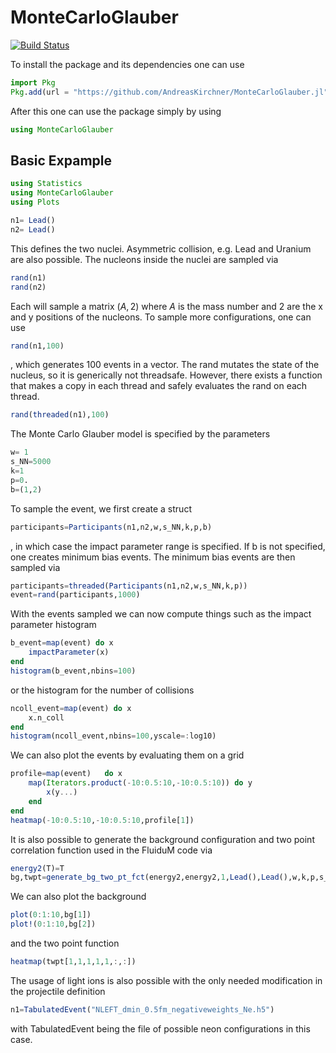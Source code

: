 # MonteCarloGlauber

[![Build Status](https://github.com/AndreasKirchner/MonteCarloGlauber.jl/actions/workflows/CI.yml/badge.svg?branch=main)](https://github.com/AndreasKirchner/MonteCarloGlauber.jl/actions/workflows/CI.yml?query=branch%3Amain)

To install the package and its dependencies one can use 
```julia
import Pkg
Pkg.add(url = "https://github.com/AndreasKirchner/MonteCarloGlauber.jl")
```
After this one can use the package simply by using 
```julia
using MonteCarloGlauber
```

## Basic Expample 
```julia
using Statistics
using MonteCarloGlauber
using Plots

n1= Lead()
n2= Lead()
```
This defines the two nuclei. Asymmetric collision, e.g. Lead and Uranium are also possible. The nucleons inside the nuclei are sampled via
```julia
rand(n1)
rand(n2)
```
Each will sample a matrix $(A,2)$ where $A$ is the mass number and 2 are the x and y positions of the nucleons. To sample more configurations, one can use
```julia
rand(n1,100)
```
, which generates 100 events in a vector. 
The rand mutates the state of the nucleus, so it is generically not threadsafe. However, there exists a function that makes a copy in each thread and safely evaluates the rand on each thread. 
```julia
rand(threaded(n1),100)
```
The Monte Carlo Glauber model is specified by the parameters
```julia
w= 1
s_NN=5000
k=1
p=0.
b=(1,2)
```
To sample the event, we first create a struct 
```julia
participants=Participants(n1,n2,w,s_NN,k,p,b)
```
, in which case the impact parameter range is specified. If b is not specified, one creates minimum bias events. The minimum bias events are then sampled via
```julia
participants=threaded(Participants(n1,n2,w,s_NN,k,p))
event=rand(participants,1000)
```
With the events sampled we can now compute things such as the impact parameter histogram
```julia
b_event=map(event) do x
    impactParameter(x) 
end 
histogram(b_event,nbins=100)
```
or the histogram for the number of collisions
```julia
ncoll_event=map(event) do x
    x.n_coll
end
histogram(ncoll_event,nbins=100,yscale=:log10)
```
We can also plot the events by evaluating them on a grid
```julia
profile=map(event)   do x 
    map(Iterators.product(-10:0.5:10,-10:0.5:10)) do y
        x(y...)
    end
end
heatmap(-10:0.5:10,-10:0.5:10,profile[1])
```
It is also possible to generate the background configuration and two point correlation function used in the FluiduM code via
```julia
energy2(T)=T
bg,twpt=generate_bg_two_pt_fct(energy2,energy2,1,Lead(),Lead(),w,k,p,s_NN,[10,20],[2];minBiasEvents=1000,r_grid=0:1:10,nFields=3,n_ext_Grid=20)

```
We can also plot the background
```julia
plot(0:1:10,bg[1])
plot!(0:1:10,bg[2])
```
and the two point function
```julia
heatmap(twpt[1,1,1,1,1,:,:])
```
The usage of light ions is also possible with the only needed modification in the projectile definition
```julia
n1=TabulatedEvent("NLEFT_dmin_0.5fm_negativeweights_Ne.h5")
```
with TabulatedEvent being the file of possible neon configurations in this case.